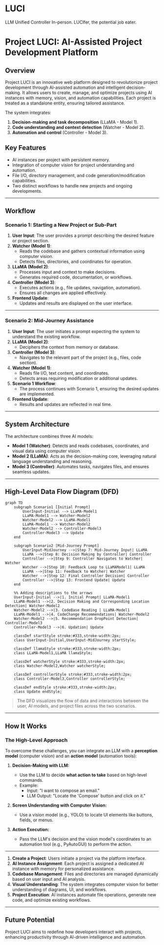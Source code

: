 # LUCI
LLM Unified Controller In-person. LUCIfer, the potential job eater.


# **Project LUCI: AI-Assisted Project Development Platform**

## **Overview**
Project LUCI is an innovative web platform designed to revolutionize project development through AI-assisted automation and intelligent decision-making. It allows users to create, manage, and optimize projects using AI instances with memory, vision, and automation capabilities. Each project is treated as a standalone entity, ensuring tailored assistance.

The system integrates:
1. **Decision-making and task decomposition** (LLaMA - Model 1).
2. **Code understanding and context detection** (Watcher - Model 2).
3. **Automation and control** (Controller - Model 3).

## **Key Features**
- AI instances per project with persistent memory.
- Integration of computer vision for project understanding and automation.
- File I/O, directory management, and code generation/modification capabilities.
- Two distinct workflows to handle new projects and ongoing developments.

---

## **Workflow**

### **Scenario 1: Starting a New Project or Sub-Part**
1. **User Input**: The user provides a prompt describing the desired feature or project section.
2. **Watcher (Model 1)**:
   - Reads the codebase and gathers contextual information using computer vision.
   - Detects files, directories, and coordinates for operation.
3. **LLaMA (Model 2)**:
   - Processes input and context to make decisions.
   - Generates required code, documentation, or workflows.
4. **Controller (Model 3)**:
   - Executes actions (e.g., file updates, navigation, automation).
   - Ensures all changes are applied effectively.
5. **Frontend Update**:
   - Updates and results are displayed on the user interface.

---

### **Scenario 2: Mid-Journey Assistance**
1. **User Input**: The user initiates a prompt expecting the system to understand the existing workflow.
2. **LLaMA (Model 2)**:
   - Deciphers the context from memory or database.
3. **Controller (Model 3)**:
   - Navigates to the relevant part of the project (e.g., files, code section).
4. **Watcher (Model 1)**:
   - Reads file I/O, text content, and coordinates.
   - Detects areas requiring modification or additional updates.
5. **Scenario 1 Workflow**:
   - The process continues with Scenario 1, ensuring the desired updates are implemented.
6. **Frontend Update**:
   - Results and updates are reflected in real time.

---

## **System Architecture**
The architecture combines three AI models:
- **Model 1 (Watcher)**: Detects and reads codebases, coordinates, and visual data using computer vision.
- **Model 2 (LLaMA)**: Acts as the decision-making core, leveraging natural language understanding and reasoning.
- **Model 3 (Controller)**: Automates tasks, navigates files, and ensures seamless updates.

---

## **High-Level Data Flow Diagram (DFD)**

```mermaid
graph TD
    subgraph Scenario1 [Initial Prompt]
        UserInput-Initial --> LLaMA-Model1
        LLaMA-Model1 --> Watcher-Model2
        Watcher-Model2 --> LLaMA-Model1
        LLaMA-Model1 --> Watcher-Model2
        Watcher-Model2 --> Controller-Model3
        Controller-Model3 --> Update
    end

    subgraph Scenario2 [Mid-Journey Prompt]
        UserInput-MidJourney -->|Step 7: Mid-Journey Input| LLaMA
        LLaMA -->|Step 8: Decision Making by Controller| Controller
        Controller -->|Step 9: Controller Navigates to Watcher| Watcher
        Watcher -->|Step 10: Feedback Loop to LLaMAModel1| LLaMA
        LLaMA -->|Step 11: Feedback to Watcher| Watcher
        Watcher -->|Step 12: Final Controller Decision| Controller
        Controller -->|Step 13: Frontend Update| Update
    end

    %% Adding descriptions to the arrows
    UserInput-Initial -->|1. Initial Prompt| LLaMA-Model1
    LLaMA-Model1 -->|2. Decision Making and Corresponding Location Detection| Watcher-Model2
    Watcher-Model2 -->|3. CodeBase Reading | LLaMA-Model1
    LLaMA-Model1 -->|4. CodeChange Recommendations| Watcher-Model2
    Watcher-Model2 -->|5. Recommendation DropPoint Detection| Controller-Model3
    Controller-Model3 -->|6. Updation| Update

    classDef startStyle stroke:#333,stroke-width:2px;
    class UserInput-Initial,UserInput-MidJourney startStyle;

    classDef llamaStyle stroke:#333,stroke-width:2px;
    class LLaMA-Model1,LLaMA llamaStyle;

    classDef watcherStyle stroke:#333,stroke-width:2px;
    class Watcher-Model2,Watcher watcherStyle;

    classDef controllerStyle stroke:#333,stroke-width:2px;
    class Controller-Model3,Controller controllerStyle;

    classDef endStyle stroke:#333,stroke-width:2px;
    class Update endStyle;
```

> The DFD visualizes the flow of data and interactions between the user, AI models, and project files across the two scenarios.

---

## **How It Works**

### **The High-Level Approach**
To overcome these challenges, you can integrate an LLM with a **perception model** (computer vision) and an **action model** (automation tools):

1. **Decision-Making with LLM:**  
   - Use the LLM to decide **what action to take** based on high-level commands.
   - Example: 
     - Input: "I want to compose an email."
     - LLM Output: "Locate the 'Compose' button and click on it."

2. **Screen Understanding with Computer Vision:**  
   - Use a vision model (e.g., YOLO) to locate UI elements like buttons, fields, or menus.

3. **Action Execution:**  
   - Pass the LLM's decision and the vision model's coordinates to an automation tool (e.g., PyAutoGUI) to perform the action.

---

1. **Create a Project**: Users initiate a project via the platform interface.
2. **AI Instance Assignment**: Each project is assigned a dedicated AI instance with memory for personalized assistance.
3. **Codebase Management**: Files and directories are managed dynamically based on user input and AI analysis.
4. **Visual Understanding**: The system integrates computer vision for better understanding of diagrams, UI, and workflows.
5. **Project Execution**: AI instances automate file operations, generate new code, and optimize existing workflows.

---

## **Future Potential**
Project LUCI aims to redefine how developers interact with projects, enhancing productivity through AI-driven intelligence and automation.
